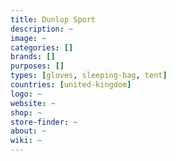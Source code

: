 ```yaml
---
title: Dunlop Sport
description: ~
image: ~
categories: []
brands: []
purposes: []
types: [gloves, sleeping-bag, tent]
countries: [united-kingdom]
logo: ~
website: ~
shop: ~
store-finder: ~
about: ~
wiki: ~
---
```

